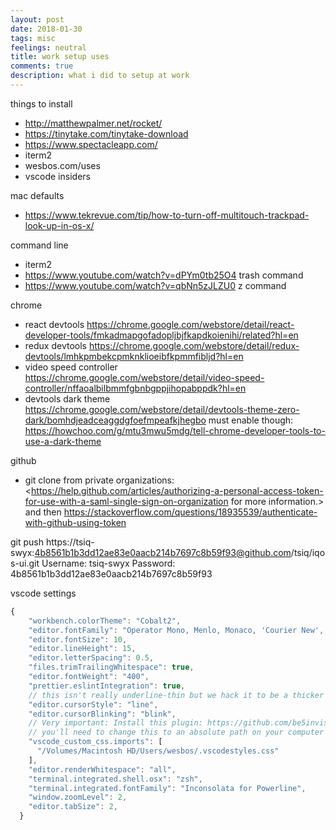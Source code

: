```yaml
---
layout: post
date: 2018-01-30
tags: misc
feelings: neutral
title: work setup uses
comments: true
description: what i did to setup at work
---
```


things to install

- <http://matthewpalmer.net/rocket/>
- <https://tinytake.com/tinytake-download>
- <https://www.spectacleapp.com/>
- iterm2
- wesbos.com/uses
- vscode insiders

mac defaults
- <https://www.tekrevue.com/tip/how-to-turn-off-multitouch-trackpad-look-up-in-os-x/>

command line
- iterm2
- <https://www.youtube.com/watch?v=dPYm0tb25O4> trash command
- <https://www.youtube.com/watch?v=qbNn5zJLZU0> z command


chrome
- react devtools <https://chrome.google.com/webstore/detail/react-developer-tools/fmkadmapgofadopljbjfkapdkoienihi/related?hl=en>
- redux devtools <https://chrome.google.com/webstore/detail/redux-devtools/lmhkpmbekcpmknklioeibfkpmmfibljd?hl=en>
- video speed controller <https://chrome.google.com/webstore/detail/video-speed-controller/nffaoalbilbmmfgbnbgppjihopabppdk?hl=en>
- devtools dark theme <https://chrome.google.com/webstore/detail/devtools-theme-zero-dark/bomhdjeadceaggdgfoefmpeafkjhegbo> must enable though: <https://howchoo.com/g/mtu3mwu5mdg/tell-chrome-developer-tools-to-use-a-dark-theme>

github

- git clone from private organizations: <https://help.github.com/articles/authorizing-a-personal-access-token-for-use-with-a-saml-single-sign-on-organization for more information.> and then <https://stackoverflow.com/questions/18935539/authenticate-with-github-using-token>

git push https://tsiq-swyx:4b8561b1b3dd12ae83e0aacb214b7697c8b59f93@github.com/tsiq/iqos-ui.git
Username: tsiq-swyx
Password: 4b8561b1b3dd12ae83e0aacb214b7697c8b59f93

vscode settings

```js
{
    "workbench.colorTheme": "Cobalt2",
    "editor.fontFamily": "Operator Mono, Menlo, Monaco, 'Courier New', monospace",
    "editor.fontSize": 10,
    "editor.lineHeight": 15,
    "editor.letterSpacing": 0.5,
    "files.trimTrailingWhitespace": true,
    "editor.fontWeight": "400",
    "prettier.eslintIntegration": true,
    // this isn't really underline-thin but we hack it to be a thicker cursor
    "editor.cursorStyle": "line",
    "editor.cursorBlinking": "blink",
    // Very important: Install this plugin: https://github.com/be5invis/vscode-custom-css
    // you'll need to change this to an absolute path on your computer
    "vscode_custom_css.imports": [
      "/Volumes/Macintosh HD/Users/wesbos/.vscodestyles.css"
    ],
    "editor.renderWhitespace": "all",
    "terminal.integrated.shell.osx": "zsh",
    "terminal.integrated.fontFamily": "Inconsolata for Powerline",
    "window.zoomLevel": 2,
    "editor.tabSize": 2,
  }
```
